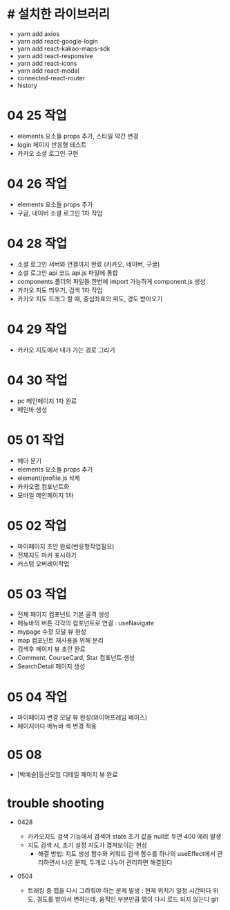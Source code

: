 # # 설치한 라이브러리

- yarn add axios
- yarn add react-google-login
- yarn add react-kakao-maps-sdk
- yarn add react-responsive
- yarn add react-icons
- yarn add react-modal
- connected-react-router
- history



# 04 25 작업

- elements 요소들 props 추가, 스타일 약간 변경
- login 페이지 반응형 테스트
- 카카오 소셜 로그인 구현

# 04 26 작업

- elements 요소들 props 추가
- 구글, 네이버 소셜 로그인 1차 작업

# 04 28 작업

- 소셜 로그인 서버와 연결까지 완료 (카카오, 네이버, 구글)
- 소셜 로그인 api 코드 api.js 파일에 통합
- components 폴더의 파일들 한번에 import 가능하게 component.js 생성
- 카카오 지도 띄우기, 검색 1차 작업
- 카카오 지도 드래그 할 때, 중심좌표의 위도, 경도 받아오기

# 04 29 작업

- 카카오 지도에서 내가 가는 경로 그리기

# 04 30 작업

- pc 메인페이지 1차 완료
- 메인바 생성

# 05 01 작업

- 헤더 분기
- elements 요소들 props 추가
- element/profile.js 삭제
- 카카오맵 컴포넌트화
- 모바일 메인페이지 1차

# 05 02 작업

- 마이페이지 초안 완료(반응형작업필요)
- 전체지도 마커 표시하기
- 커스텀 오버레이작업

# 05 03 작업

- 전체 페이지 컴포넌트 기본 골격 생성
- 메뉴바의 버튼 각각의 컴포넌트로 연결 : useNavigate
- mypage 수정 모달 뷰 완성
- map 컴포넌트 재사용을 위해 분리
- 검색후 페이지 뷰 초안 완료
- Comment, CourseCard, Star 컴포넌트 생성
- SearchDetail 페이지 생성

# 05 04 작업

- 마이페이지 변경 모달 뷰 완성(와이어프레임 베이스)
- 페이지마다 메뉴바 색 변경 적용

# 05 08

- [박예슬]등산모임 디테일 페이지 뷰 완료

# trouble shooting

- 0428

  - 카카오지도 검색 기능에서 검색어 state 초기 값을 null로 두면 400 에러 발생
  - 지도 검색 시, 초기 설정 지도가 겹쳐보이는 현상
    - 해결 방법: 지도 생성 함수와 키워드 검색 함수를 하나의 useEffect에서 관리하면서 나온 문제, 두개로 나누어 관리하면 해결된다

- 0504
  - 트래킹 중 맵을 다시 그려줘야 하는 문제 발생 : 현재 위치가 일정 시간마다 위도, 경도를 받아서 변하는데, 움직인 부분만큼 맵이 다시 로드 되지 않는다
git 